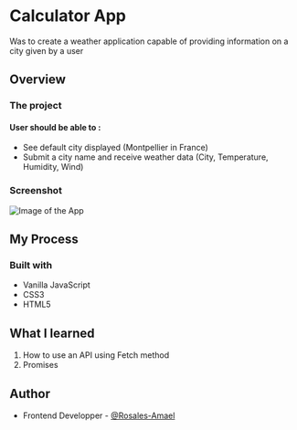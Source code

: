 # Calculator App
Was to create a weather application capable of providing information on a city given by a user

## Overview
### The project

#### User should be able to :
- See default city displayed (Montpellier in France)
- Submit a city name and receive weather data (City, Temperature, Humidity, Wind)

### Screenshot
![Image of the App](calculatrice.png "Calculator image")

## My Process
### Built with
- Vanilla JavaScript
- CSS3
- HTML5

## What I learned
1. How to use an API using Fetch method
2. Promises

## Author
- Frontend Developper - [@Rosales-Amael](https://www.linkedin.com/in/ama%C3%ABl-rosales-11237321a/)
